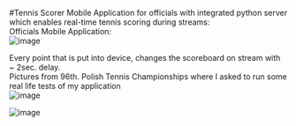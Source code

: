 #Tennis Scorer Mobile Application for officials with integrated python server which enables real-time tennis scoring during streams:<br>
Officials Mobile Application:<br>
![image](https://github.com/piotrszymanskiCV/scorer/assets/148684506/d9f090c9-a6f3-4338-b323-39ab3e208a59)<br>

Every point that is put into device, changes the scoreboard on stream with ~ 2sec. delay. <br>
Pictures from 96th. Polish Tennis Championships where I asked to run some real life tests of my application<br>
![image](https://github.com/piotrszymanskiCV/scorer/assets/148684506/19e654ad-e629-4128-a1b4-379988ac6595)<br>

![image](https://github.com/piotrszymanskiCV/scorer/assets/148684506/dd23ef33-fbef-4e5d-8dc2-dc064ff94884)<br>


